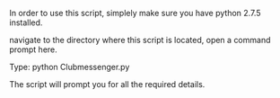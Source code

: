 In order to use this script, simplely make sure you have python 2.7.5 installed.

navigate to the directory where this script is located, open a command prompt here.

Type: python Clubmessenger.py

The script will prompt you for all the required details.
